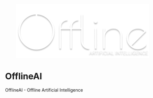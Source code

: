 <p align="center">
  <img src="https://github.com/CorvusCodex/OfflineAI/blob/main/offlineai.png?raw=true">
</p>

# OfflineAI
OfflineAI - Offline Artificial Intelligence
